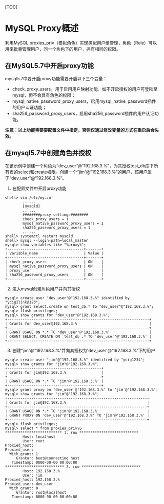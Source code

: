 [TOC]

# MySQL Proxy概述

利用MySQL proxies_priv（模拟角色）实现类似用户组管理，角色（Role）可以用来批量管理用户，同一个角色下的用户，拥有相同的权限。

## 在MySQL5.7中开启proxy功能

mysql5.7中要开启proxy功能需要开启以下三个变量：

* check_proxy_users，用于启用用户映射功能，如不开启授权的用户可登陆至mysql，但不会具有角色的权限；
* mysql_native_password_proxy_users，启用mysql_native_password插件的用户认证功能；
* sha256_password_proxy_users，启用sha256_password插件的用户认证功能。

**注意：以上功能需要要配置文件中指定，否则仅通过修改变量的方式在重启后会失效。**

## 在mysql5.7中创建角色并授权

在该示例中创建一个角色为“dev_user”@“192.168.3.%”，为其授权test_db库下所有表的select和create权限。创建一个“jim”@“192.168.3.%”的用户，该用户属于“dev_user”@“192.168.3.%”。

1. 在配置文件中开启proxy功能

```
shell> vim /etc/my.cnf
		......
		[mysqld]
		......
		########proxy settings########
		check_proxy_users = 1
		mysql_native_password_proxy_users = 1
		sha256_password_proxy_users = 1
		......
shell> systemctl restart mysqld
shell> mysql --login-path=local_master
mysql> show variables like "%proxy%";
+-----------------------------------+-------+
| Variable_name                     | Value |
+-----------------------------------+-------+
| check_proxy_users                 | ON    |
| mysql_native_password_proxy_users | ON    |
| proxy_user                        |       |
| sha256_password_proxy_users       | ON    |
+-----------------------------------+-------+
```

2. 进入mysql创建角色用户并向其授权

```
mysql> create user "dev_user"@"192.168.3.%" identified by "ycigIlink@123";
mysql> grant select,create on test_db.* to "dev_user"@"192.168.3.%";
mysql> flush privileges;
mysql> show grants for "dev_user"@"192.168.3.%";
+-----------------------------------------------------------------+
| Grants for dev_user@192.168.3.%                                 |
+-----------------------------------------------------------------+
| GRANT USAGE ON *.* TO 'dev_user'@'192.168.3.%'                  |
| GRANT SELECT, CREATE ON `test_db`.* TO 'dev_user'@'192.168.3.%' |
+-----------------------------------------------------------------+
```

3. 创建“jim”@“192.168.3.%”并向其授权为'dev_user'@'192.168.3.%'下的用户

```
mysql> create user "jim"@"192.168.3.%" identified by "ycig1234";
mysql> show grants for "jim"@"192.168.3.%";
+-------------------------------------------+
| Grants for jim@192.168.3.%                |
+-------------------------------------------+
| GRANT USAGE ON *.* TO 'jim'@'192.168.3.%' |
+-------------------------------------------+
mysql> grant proxy on 'dev_user'@'192.168.3.%' to 'jim'@'192.168.3.%';
mysql> show grants for "jim"@"192.168.3.%";
+----------------------------------------------------------------+
| Grants for jim@192.168.3.%                                     |
+----------------------------------------------------------------+
| GRANT USAGE ON *.* TO 'jim'@'192.168.3.%'                      |
| GRANT PROXY ON 'dev_user'@'192.168.3.%' TO 'jim'@'192.168.3.%' |
+----------------------------------------------------------------+
mysql> flush privileges;
mysql> select * from proxies_priv\G
************************** 1. row ***************************
        Host: localhost
        User: root
Proxied_host: 
Proxied_user: 
  With_grant: 1
     Grantor: boot@connecting host
   Timestamp: 0000-00-00 00:00:00
*************************** 2. row ***************************
        Host: 192.168.3.%
        User: jim
Proxied_host: 192.168.3.%
Proxied_user: dev_user
  With_grant: 0
     Grantor: root@localhost
   Timestamp: 0000-00-00 00:00:00
```



